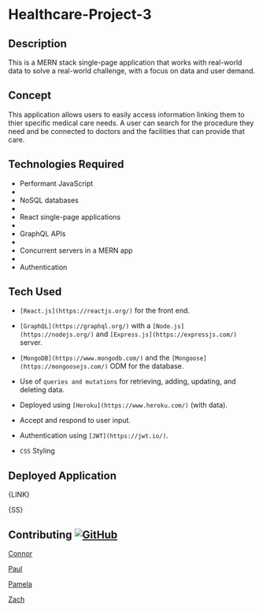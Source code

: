 # Healthcare-Project-3


## Description
This is a MERN stack single-page application that works with real-world data to solve a real-world challenge, with a focus on data and user demand.


## Concept

This application allows users to easily access information linking them to thier specific medical care needs. A user can search for the procedure they need and be connected to doctors and the facilities that can provide that care.


## Technologies Required

* Performant JavaScript
* 
* NoSQL databases
* 
* React single-page applications
* 
* GraphQL APIs
* 
* Concurrent servers in a MERN app
* 
* Authentication


## Tech Used

* `[React.js](https://reactjs.org/)` for the front end.

* `[GraphQL](https://graphql.org/)` with a `[Node.js](https://nodejs.org/)` and `[Express.js](https://expressjs.com/)` server.

* `[MongoDB](https://www.mongodb.com/)` and the `[Mongoose](https://mongoosejs.com/)` ODM for the database.

* Use of `queries and mutations` for retrieving, adding, updating, and deleting data.

* Deployed using `[Heroku](https://www.heroku.com/)` (with data).

* Accept and respond to user input.

* Authentication using `[JWT](https://jwt.io/)`.

* `CSS` Styling


## Deployed Application

{LINK}

{SS}


## 



## Contributing [![GitHub](https://img.shields.io/badge/--181717?logo=github&logoColor=ffffff)](https://github.com/)

[Connor](https://github.com/crhodes111)

[Paul](https://github.com/PaulThomasWI)

[Pamela](https://github.com/pamelac21)

[Zach](https://github.com/Nativeblanks)



